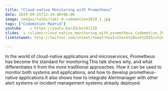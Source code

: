 ```yaml
---
title: "Cloud-native Monitoring with Prometheus"
date: 2019-09-25T12:29:40+06:00
image: images/talks/takl-9-codemotion2019_1.jpg
tags: ["Codemotion Madrid"]
youtube    : https://youtu.be/ZGckorAJ1IQ
slides  : /slides/cloud_native_monitoring_with_prometheus_Codemotion_2019.pdf
linktotweet: http://twitter.com/intent/tweet?text=Check%20out%20this%20talk:%20“Cloud-native%20monitoring%20with%20Prometheus”%20by%20%40beatrizmrg%20%23PrometheusIO%20%23codemoMadrid&url=https://youtu.be/ZGckorAJ1IQ

---
```

In the world of cloud-native applications and microservices, Prometheus has become the standard for monitoring.This talk shows  why, and what differentiates it from the more traditional approaches. How it can be used to monitor both systems and applications, and how to develop prometheus-native applications.It also shows how to integrate Alertmanager with other alert systems or incident management systems already deployed.